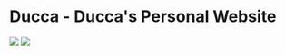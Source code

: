 # Ducca - Ducca's Personal Website

![](https://img.shields.io/github/repo-size/caodoc/ascii?style="flat-square"&color="94a4ff")
![](https://img.shields.io/github/last-commit/caodoc/ascii?style="flat-square"&color="94a4ff")